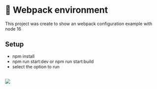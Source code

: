# 🚀 Webpack environment 

This project was create to show an webpack configuration example with node 16

## Setup
- npm install
- npm run start:dev or npm run start:build
- select the option to run


</br>

<img src="./webpack-example.gif" />